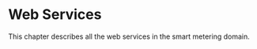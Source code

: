 <!--
SPDX-FileCopyrightText: Contributors to the GXF project

SPDX-License-Identifier: Apache-2.0
-->

# Web Services

This chapter describes all the web services in the smart metering domain.

